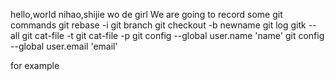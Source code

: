 hello,world
nihao,shijie
wo de girl
We are going to record some git commands
git rebase -i
git branch
git checkout -b newname
git log
gitk --all
git cat-file -t
git cat-file -p
git config --global user.name 'name'
git config --global user.email 'email'


for example

